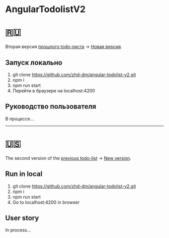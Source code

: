 # AngularTodolistV2

# :ru:

Вторая версия [прошлого todo-листа](https://github.com/zhd-dm/angular-todolist) -> [Новая версия](https://zhd-dm.github.io/angular-todolist-v2/).

## Запуск локально

1. git clone https://github.com/zhd-dm/angular-todolist-v2.git
2. npm i
3. npm run start
4. Перейти в браузере на localhost:4200

## Руководство пользователя

В процессе...

<hr>

# :us:

The second version of the [previous todo-list](https://github.com/zhd-dm/angular-todolist) -> [New version](https://zhd-dm.github.io/angular-todolist-v2/).

## Run in local

1. git clone https://github.com/zhd-dm/angular-todolist-v2.git
2. npm i
3. npm run start
4. Go to localhost:4200 in browser

## User story

In process...
